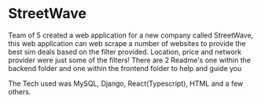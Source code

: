 # StreetWave
Team of 5 created a web application for a new company called StreetWave, this web application can web scrape a number of websites to provide the best sim deals based on the filter provided. Location, price and network provider were just some of the filters!
There are 2 Readme's one within the backend folder and one within the frontend folder to help and guide you

The Tech used was MySQL, Django, React(Typescript), HTML and a few others.
